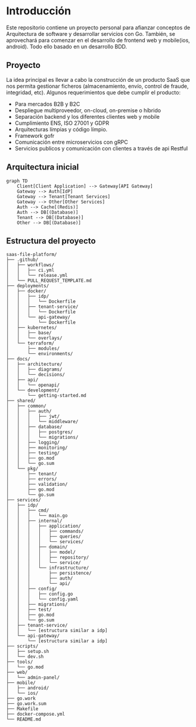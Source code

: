 # Introducción

Este repositorio contiene un proyecto personal para afianzar conceptos de Arquitectura de software y desarrollar servicios con Go. También, se aprovechará para comenzar en el desarrollo de frontend web y mobile(ios, android). Todo ello basado en un desarrollo BDD.

## Proyecto

La idea principal es llevar a cabo la construcción de un producto SaaS que nos permita gestionar ficheros (almacenamiento, envío, control de fraude, integridad, etc).
Algunos requerimientos que debe cumplir el producto:
- Para mercados B2B y B2C
- Despliegue multiproveedor, on-cloud, on-premise o híbrido
- Separación backend y los diferentes clientes web y mobile
- Cumplimiento ENS, ISO 27001 y GDPR
- Arquitecturas límpias y código límpio.
- Framework gofr
- Comunicación entre microservicios con gRPC
- Servicios publicos y comunicación con clientes a través de api Restful

## Arquitectura inicial

```mermaid
graph TD
    Client[Client Application] --> Gateway[API Gateway]
    Gateway --> Auth[IdP]
    Gateway --> Tenant[Tenant Services]
    Gateway --> Other[Other Services]
    Auth --> Cache[(Redis)]
    Auth --> DB[(Database)]
    Tenant --> DB[(Database)]
    Other --> DB[(Database)]

```

## Estructura del proyecto

```
saas-file-platform/
├── .github/
│   ├── workflows/
│   │   ├── ci.yml
│   │   └── release.yml
│   └── PULL_REQUEST_TEMPLATE.md
├── deployments/
│   ├── docker/
│   │   ├── idp/
│   │   │   └── Dockerfile
│   │   ├── tenant-service/
│   │   │   └── Dockerfile
│   │   └── api-gateway/
│   │       └── Dockerfile
│   ├── kubernetes/
│   │   ├── base/
│   │   └── overlays/
│   └── terraform/
│       ├── modules/
│       └── environments/
├── docs/
│   ├── architecture/
│   │   ├── diagrams/
│   │   └── decisions/
│   ├── api/
│   │   └── openapi/
│   └── development/
│       └── getting-started.md
├── shared/
│   ├── common/
│   │   ├── auth/
│   │   │   ├── jwt/
│   │   │   └── middleware/
│   │   ├── database/
│   │   │   ├── postgres/
│   │   │   └── migrations/
│   │   ├── logging/
│   │   ├── monitoring/
│   │   ├── testing/
│   │   ├── go.mod
│   │   └── go.sum
│   └── pkg/
│       ├── tenant/
│       ├── errors/
│       ├── validation/
│       ├── go.mod
│       └── go.sum
├── services/
│   ├── idp/
│   │   ├── cmd/
│   │   │   └── main.go
│   │   ├── internal/
│   │   │   ├── application/
│   │   │   │   ├── commands/
│   │   │   │   ├── queries/
│   │   │   │   └── services/
│   │   │   ├── domain/
│   │   │   │   ├── model/
│   │   │   │   ├── repository/
│   │   │   │   └── service/
│   │   │   └── infrastructure/
│   │   │       ├── persistence/
│   │   │       ├── auth/
│   │   │       └── api/
│   │   ├── config/
│   │   │   ├── config.go
│   │   │   └── config.yaml
│   │   ├── migrations/
│   │   ├── test/
│   │   ├── go.mod
│   │   └── go.sum
│   ├── tenant-service/
│   │   └── [estructura similar a idp]
│   └── api-gateway/
│       └── [estructura similar a idp]
├── scripts/
│   ├── setup.sh
│   └── dev.sh
├── tools/
│   └── go.mod
├── web/
│   └── admin-panel/
├── mobile/
│   ├── android/
│   └── ios/
├── go.work
├── go.work.sum
├── Makefile
├── docker-compose.yml
└── README.md
```
